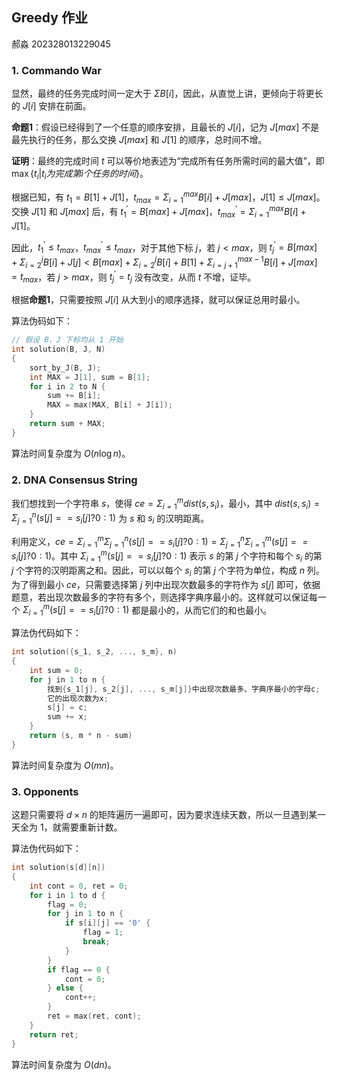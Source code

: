 ## Greedy 作业
郝淼 202328013229045

### 1. Commando War

显然，最终的任务完成时间一定大于 $\Sigma B[i]$，因此，从直觉上讲，更倾向于将更长的 $J[i]$ 安排在前面。

**命题1**：假设已经得到了一个任意的顺序安排，且最长的 $J[i]$，记为 $J[max]$ 不是最先执行的任务，那么交换 $J[max]$ 和 $J[1]$ 的顺序，总时间不增。

**证明**：最终的完成时间 $t$ 可以等价地表述为“完成所有任务所需时间的最大值”，即$\max\{t_i|t_i为完成第i个任务的时间\}$。

根据已知，有 $t_1=B[1]+J[1]$，$t_{max}=\Sigma_{i=1}^{max}B[i]+J[max]$，$J[1]\le J[max]$。交换 $J[1]$ 和 $J[max]$ 后，有 $t_1^{\prime}=B[max]+J[max]$，$t_{max}^{\prime}=\Sigma_{i=1}^{max}B[i]+J[1]$。

因此，$t_1^{\prime}\le t_{max}$，$t_{max}^{\prime}\le t_{max}$，对于其他下标 $j$，若 $j < max$，则 $t_j^{\prime} = B[max] + \Sigma_{i=2}^j B[i] + J[j] < B[max] + \Sigma_{i=2}^j B[i] + B[1] + \Sigma_{i=j+1}^{max-1} B[i] + J[max] =  t_{max}$，若 $j > max$，则 $t_j^{\prime} = t_j$ 没有改变，从而 $t$ 不增，证毕。

根据**命题1**，只需要按照 $J[i]$ 从大到小的顺序选择，就可以保证总用时最小。

算法伪码如下：

```c
// 假设 B，J 下标均从 1 开始
int solution(B, J, N)
{
    sort_by_J(B, J);
    int MAX = J[1], sum = B[1];
    for i in 2 to N {
        sum += B[i];
        MAX = max(MAX, B[i] + J[i]);
    }
    return sum + MAX;
}
```

算法时间复杂度为 $O(n\log n)$。

### 2. DNA Consensus String

我们想找到一个字符串 $s$，使得 $ce = \Sigma_{i=1}^m dist(s, s_i)$，最小，其中 $dist(s, s_i) = \Sigma_{j=1}^n (s[j] == s_i[j] ? 0 : 1)$ 为 $s$ 和 $s_i$ 的汉明距离。

利用定义，$ce = \Sigma_{i=1}^m \Sigma_{j=1}^n (s[j] == s_i[j] ? 0 : 1) = \Sigma_{j=1}^n \Sigma_{i=1}^m (s[j] == s_i[j] ? 0 : 1)$。其中 $\Sigma_{i=1}^m (s[j] == s_i[j] ? 0 : 1)$ 表示 $s$ 的第 $j$ 个字符和每个 $s_i$ 的第 $j$ 个字符的汉明距离之和。因此，可以以每个 $s_i$ 的第 $j$ 个字符为单位，构成 $n$ 列。为了得到最小 $ce$，只需要选择第 $j$ 列中出现次数最多的字符作为 $s[j]$ 即可，依据题意，若出现次数最多的字符有多个，则选择字典序最小的。这样就可以保证每一个 $\Sigma_{i=1}^m (s[j] == s_i[j] ? 0 : 1)$ 都是最小的，从而它们的和也最小。

算法伪代码如下：

```c
int solution({s_1, s_2, ..., s_m}, n)
{
    int sum = 0;
    for j in 1 to n {
        找到{s_1[j], s_2[j], ..., s_m[j]}中出现次数最多、字典序最小的字母c;
        它的出现次数为x;
        s[j] = c;
        sum += x;
    }
    return (s, m * n - sum)
}
```

算法时间复杂度为 $O(mn)$。

### 3. Opponents

这题只需要将 $d \times n$ 的矩阵遍历一遍即可，因为要求连续天数，所以一旦遇到某一天全为 1，就需要重新计数。

算法伪代码如下：

```c
int solution(s[d][n])
{
    int cont = 0, ret = 0;
    for i in 1 to d {
        flag = 0;
        for j in 1 to n {
            if s[i][j] == '0' {
                flag = 1;
                break;
            }
        }
        if flag == 0 {
            cont = 0;
        } else {
            cont++;
        }
        ret = max(ret, cont);
    }
    return ret;
}
```

算法时间复杂度为 $O(dn)$。
